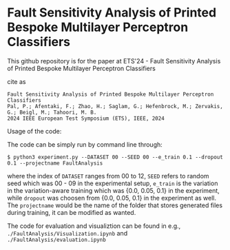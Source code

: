 # Fault Sensitivity Analysis of Printed Bespoke Multilayer Perceptron Classifiers

This github repository is for the paper at ETS'24 - Fault Sensitivity Analysis of Printed Bespoke Multilayer Perceptron Classifiers

cite as
```
Fault Sensitivity Analysis of Printed Bespoke Multilayer Perceptron Classifiers
Pal, P.; Afentaki, F.; Zhao, H.; Saglam, G.; Hefenbrock, M.; Zervakis, G.; Beigl, M.; Tahoori, M. B.
2024 IEEE European Test Symposium (ETS), IEEE, 2024
```


Usage of the code:

The code can be simply run by command line through:

~~~
$ python3 experiment.py --DATASET 00 --SEED 00 --e_train 0.1 --dropout 0.1 --projectname FaultAnalysis
~~~

where the index of `DATASET` ranges from 00 to 12, `SEED` refers to random seed which was 00 - 09 in the experimental setup, `e_train` is the variation in the variation-aware training which was {0.0, 0.05, 0.1} in the experiment, while `dropout` was choosen from {0.0, 0.05, 0.1} in the experiment as well. The `projectname` would be the name of the folder that stores generated files during training, it can be modified as wanted.

The code for evaluation and visualiztion can be found in e.g., `./FaultAnalysis/Visualization.ipynb` and `./FaultAnalysis/evaluation.ipynb`
